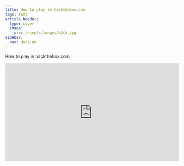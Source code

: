 ```yaml
---
title: How to play in hackthebox.com
tags: TeXt
article_header:
  type: cover
  image:
    src: /assets/images/h4ck.jpg
sidebar:
  nav: docs-en
---
```


How to play in hackthebox.com
<!--more-->

<iframe width="560" height="315" src="https://www.youtube.com/embed/BEpRJ_S-LnU?si=oK6DXmA6wDYQ32lz" title="YouTube video player" frameborder="0" allow="accelerometer; autoplay; clipboard-write; encrypted-media; gyroscope; picture-in-picture; web-share" referrerpolicy="strict-origin-when-cross-origin" allowfullscreen></iframe>
